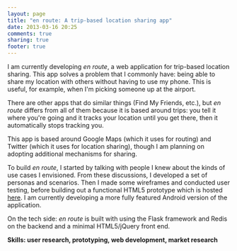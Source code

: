 ```yaml
---
layout: page
title: "en route: A trip-based location sharing app"
date: 2013-03-16 20:25
comments: true
sharing: true
footer: true
---
```

I am currently developing *en route*, a web application for trip-based location sharing. This app solves a problem that I commonly have: being able to share my location with others without having to use my phone. This is useful, for example, when I'm picking someone up at the airport.

There are other apps that do similar things (Find My Friends, etc.), but *en route* differs from all of them because it is based around trips: you tell it where you're going and it tracks your location until you get there, then it automatically stops tracking you.

This app is based around Google Maps (which it uses for routing) and Twitter (which it uses for location sharing), though I am planning on adopting additional mechanisms for sharing.

To build *en route*, I started by talking with people I knew about the kinds of use cases I envisioned. From these discussions, I developed a set of personas and scenarios. Then I made some wireframes and conducted user testing, before building out a functional HTML5 prototype which is hosted [here](enroute.herokuapp.com). I am currently developing a more fully featured Android version of the application.

On the tech side: *en route* is built with using the Flask framework and Redis on the backend and a minimal HTML5/jQuery front end.
 
**Skills: user research, prototyping, web development, market research**